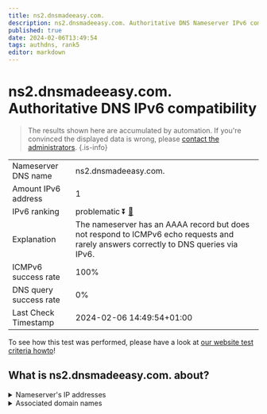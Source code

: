 ```yaml
---
title: ns2.dnsmadeeasy.com.
description: ns2.dnsmadeeasy.com. Authoritative DNS Nameserver IPv6 compatibility
published: true
date: 2024-02-06T13:49:54
tags: authdns, rank5
editor: markdown
---
```


# ns2.dnsmadeeasy.com. Authoritative DNS IPv6 compatibility

> The results shown here are accumulated by automation. If you're convinced the displayed data is wrong, please [contact the administrators](/howto/chat). 
{.is-info}




|   |   |
| - | - |
| Nameserver DNS name | ns2.dnsmadeeasy.com.
| Amount IPv6 address | 1
| IPv6 ranking | problematic :arrow_double_down: [🔗](/howto/ranking) |
| Explanation | The nameserver has an AAAA record but does not respond to ICMPv6 echo requests and rarely answers correctly to DNS queries via IPv6. |
| ICMPv6 success rate | 100%|
| DNS query success rate | 0% |
| Last Check Timestamp | 2024-02-06 14:49:54+01:00 |

To see how this test was performed, please have a look at [our website test criteria howto](/howto/testcriteria/authdns)!


## What is ns2.dnsmadeeasy.com. about?




<details>
<summary>Nameserver's IP addresses</summary>

2600:1802:2::1

</details>



<details>
<summary>Associated domain names</summary>

www.intersystems.com

</details>
